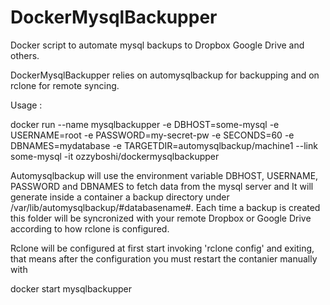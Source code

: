 # DockerMysqlBackupper
Docker script to automate mysql backups to Dropbox Google Drive and others.

DockerMysqlBackupper relies on automysqlbackup for backupping and on rclone for remote syncing.

Usage : 

  docker run --name mysqlbackupper -e DBHOST=some-mysql -e USERNAME=root -e PASSWORD=my-secret-pw -e SECONDS=60 -e DBNAMES=mydatabase -e TARGETDIR=automysqlbackup/machine1 --link some-mysql -it ozzyboshi/dockermysqlbackupper

Automysqlbackup will use the environment variable DBHOST, USERNAME, PASSWORD and DBNAMES to fetch data from the mysql server and It will generate inside a container a backup directory under /var/lib/automysqlbackup/#databasename#.
Each time a backup is created this folder will be syncronized with your remote Dropbox or Google Drive according to how rclone is configured.

Rclone will be configured at first start invoking 'rclone config' and exiting, that means after the configuration you must restart the contanier manually with

  docker start mysqlbackupper
  

